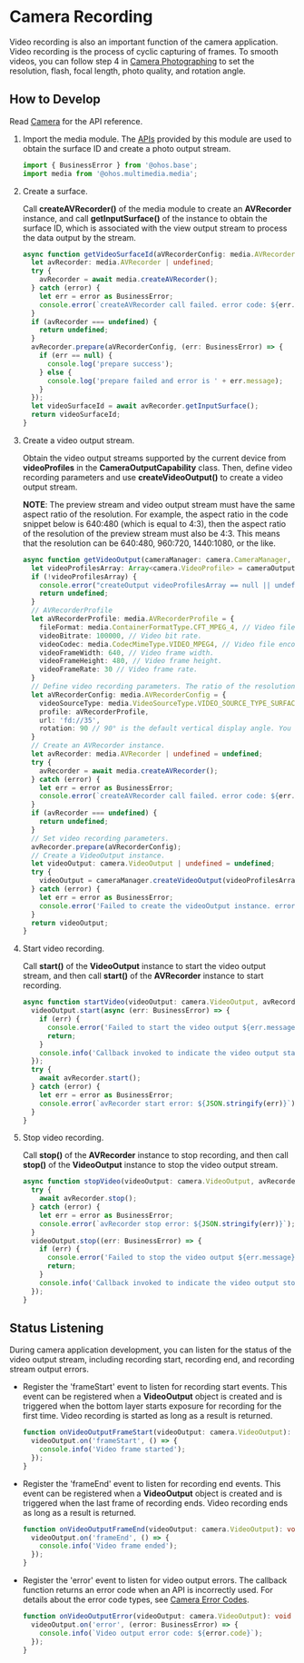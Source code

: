# Camera Recording

Video recording is also an important function of the camera application. Video recording is the process of cyclic capturing of frames. To smooth videos, you can follow step 4 in [Camera Photographing](camera-shooting.md) to set the resolution, flash, focal length, photo quality, and rotation angle.

## How to Develop

Read [Camera](../reference/apis/js-apis-camera.md) for the API reference.

1. Import the media module. The [APIs](../reference/apis/js-apis-media.md) provided by this module are used to obtain the surface ID and create a photo output stream.
     
   ```ts
   import { BusinessError } from '@ohos.base';
   import media from '@ohos.multimedia.media';
   ```

2. Create a surface.
   
   Call **createAVRecorder()** of the media module to create an **AVRecorder** instance, and call **getInputSurface()** of the instance to obtain the surface ID, which is associated with the view output stream to process the data output by the stream.

   ```ts
   async function getVideoSurfaceId(aVRecorderConfig: media.AVRecorderConfig): Promise<string | undefined> {  // For details about aVRecorderConfig, see the next section.
     let avRecorder: media.AVRecorder | undefined;
     try {
       avRecorder = await media.createAVRecorder();
     } catch (error) {
       let err = error as BusinessError;
       console.error(`createAVRecorder call failed. error code: ${err.code}`);
     }
     if (avRecorder === undefined) {
       return undefined;
     }
     avRecorder.prepare(aVRecorderConfig, (err: BusinessError) => {
       if (err == null) {
         console.log('prepare success');
       } else {
         console.log('prepare failed and error is ' + err.message);
       }
     });
     let videoSurfaceId = await avRecorder.getInputSurface();
     return videoSurfaceId;
   }
   ```

3. Create a video output stream.

   Obtain the video output streams supported by the current device from **videoProfiles** in the **CameraOutputCapability** class. Then, define video recording parameters and use **createVideoOutput()** to create a video output stream.

   **NOTE**: The preview stream and video output stream must have the same aspect ratio of the resolution. For example, the aspect ratio in the code snippet below is 640:480 (which is equal to 4:3), then the aspect ratio of the resolution of the preview stream must also be 4:3. This means that the resolution can be 640:480, 960:720, 1440:1080, or the like.

   ```ts
   async function getVideoOutput(cameraManager: camera.CameraManager, videoSurfaceId: string, cameraOutputCapability: camera.CameraOutputCapability): Promise<camera.VideoOutput | undefined> {
     let videoProfilesArray: Array<camera.VideoProfile> = cameraOutputCapability.videoProfiles;
     if (!videoProfilesArray) {
       console.error("createOutput videoProfilesArray == null || undefined");
       return undefined;
     }
     // AVRecorderProfile
     let aVRecorderProfile: media.AVRecorderProfile = {
       fileFormat: media.ContainerFormatType.CFT_MPEG_4, // Video file encapsulation format. Only MP4 is supported.
       videoBitrate: 100000, // Video bit rate.
       videoCodec: media.CodecMimeType.VIDEO_MPEG4, // Video file encoding format. Both MPEG-4 and AVC are supported.
       videoFrameWidth: 640, // Video frame width.
       videoFrameHeight: 480, // Video frame height.
       videoFrameRate: 30 // Video frame rate.
     }
     // Define video recording parameters. The ratio of the resolution width (videoFrameWidth) to the resolution height (videoFrameHeight) of the video output stream must be the same as that of the preview stream.
     let aVRecorderConfig: media.AVRecorderConfig = {
       videoSourceType: media.VideoSourceType.VIDEO_SOURCE_TYPE_SURFACE_YUV,
       profile: aVRecorderProfile,
       url: 'fd://35',
       rotation: 90 // 90° is the default vertical display angle. You can use other values based on project requirements.
     }
     // Create an AVRecorder instance.
     let avRecorder: media.AVRecorder | undefined = undefined;
     try {
       avRecorder = await media.createAVRecorder();
     } catch (error) {
       let err = error as BusinessError;
       console.error(`createAVRecorder call failed. error code: ${err.code}`);
     }
     if (avRecorder === undefined) {
       return undefined;
     }
     // Set video recording parameters.
     avRecorder.prepare(aVRecorderConfig);
     // Create a VideoOutput instance.
     let videoOutput: camera.VideoOutput | undefined = undefined;
     try {
       videoOutput = cameraManager.createVideoOutput(videoProfilesArray[0], videoSurfaceId);
     } catch (error) {
       let err = error as BusinessError;
       console.error('Failed to create the videoOutput instance. errorCode = ' + err.code);
     }
     return videoOutput;
   }
   ```

4. Start video recording.
   
   Call **start()** of the **VideoOutput** instance to start the video output stream, and then call **start()** of the **AVRecorder** instance to start recording.

   ```ts
   async function startVideo(videoOutput: camera.VideoOutput, avRecorder: media.AVRecorder): Promise<void> {
     videoOutput.start(async (err: BusinessError) => {
       if (err) {
         console.error('Failed to start the video output ${err.message}');
         return;
       }
       console.info('Callback invoked to indicate the video output start success.');
     });
     try {
       await avRecorder.start();
     } catch (error) {
       let err = error as BusinessError;
       console.error(`avRecorder start error: ${JSON.stringify(err)}`);
     }
   }
   ```

5. Stop video recording.
     
   Call **stop()** of the **AVRecorder** instance to stop recording, and then call **stop()** of the **VideoOutput** instance to stop the video output stream.
     
   ```ts
   async function stopVideo(videoOutput: camera.VideoOutput, avRecorder: media.AVRecorder): Promise<void> {
     try {
       await avRecorder.stop();
     } catch (error) {
       let err = error as BusinessError;
       console.error(`avRecorder stop error: ${JSON.stringify(err)}`);
     }
     videoOutput.stop((err: BusinessError) => {
       if (err) {
         console.error('Failed to stop the video output ${err.message}');
         return;
       }
       console.info('Callback invoked to indicate the video output stop success.');
     });
   }
   ```


## Status Listening

During camera application development, you can listen for the status of the video output stream, including recording start, recording end, and recording stream output errors.

- Register the 'frameStart' event to listen for recording start events. This event can be registered when a **VideoOutput** object is created and is triggered when the bottom layer starts exposure for recording for the first time. Video recording is started as long as a result is returned.
    
  ```ts
  function onVideoOutputFrameStart(videoOutput: camera.VideoOutput): void {
    videoOutput.on('frameStart', () => {
      console.info('Video frame started');
    });
  }
  ```

- Register the 'frameEnd' event to listen for recording end events. This event can be registered when a **VideoOutput** object is created and is triggered when the last frame of recording ends. Video recording ends as long as a result is returned.
    
  ```ts
  function onVideoOutputFrameEnd(videoOutput: camera.VideoOutput): void {
    videoOutput.on('frameEnd', () => {
      console.info('Video frame ended');
    });
  }
  ```

- Register the 'error' event to listen for video output errors. The callback function returns an error code when an API is incorrectly used. For details about the error code types, see [Camera Error Codes](../reference/apis/js-apis-camera.md#cameraerrorcode).
    
  ```ts
  function onVideoOutputError(videoOutput: camera.VideoOutput): void {
    videoOutput.on('error', (error: BusinessError) => {
      console.info(`Video output error code: ${error.code}`);
    });
  }
  ```
